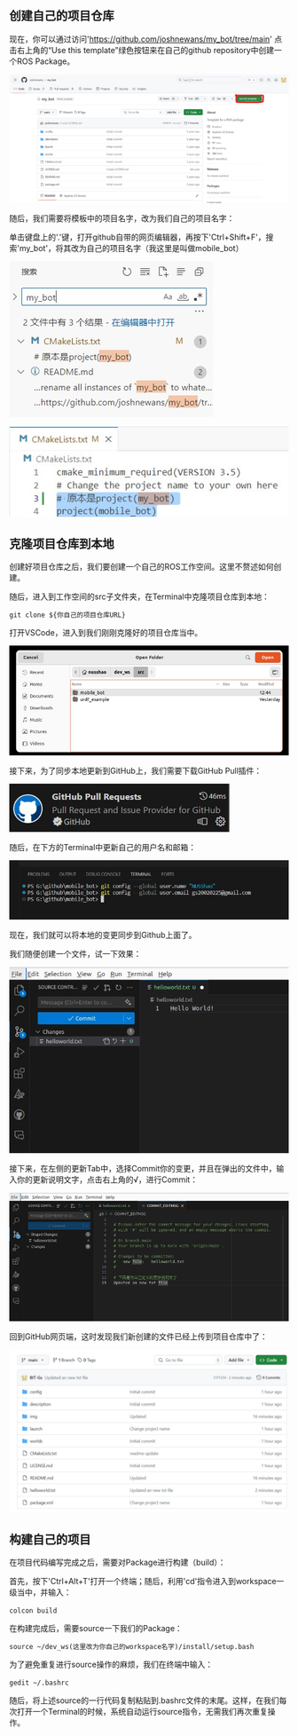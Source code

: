 ## 创建自己的项目仓库

现在，你可以通过访问'https://github.com/joshnewans/my_bot/tree/main'
点击右上角的“Use this template”绿色按钮来在自己的github repository中创建一个ROS Package。

![使用模板创建自己的Repository](img/UseTemplate.jpg)

随后，我们需要将模板中的项目名字，改为我们自己的项目名字：

单击键盘上的'.'键，打开github自带的网页编辑器，再按下'Ctrl+Shift+F'，搜索'my_bot'，将其改为自己的项目名字（我这里是叫做mobile_bot）

![更换项目名字1](img/ChangeProjectName.jpg)

![更换项目名字2](img/ChangeProjectName2.jpg)

## 克隆项目仓库到本地

创建好项目仓库之后，我们要创建一个自己的ROS工作空间。这里不赘述如何创建。

随后，进入到工作空间的src子文件夹，在Terminal中克隆项目仓库到本地：

`git clone ${你自己的项目仓库URL}`

打开VSCode，进入到我们刚刚克隆好的项目仓库当中。

![打开文件夹](img/OpenFolder.jpg)

接下来，为了同步本地更新到GitHub上，我们需要下载GitHub Pull插件：

![插件](img/GithubPullExtension.jpg)

随后，在下方的Terminal中更新自己的用户名和邮箱：

![输入用户名和邮箱](img/SetUserInfo.jpg)

现在，我们就可以将本地的变更同步到Github上面了。

我们随便创建一个文件，试一下效果：

![创建新文件](img/NewTxtFile.jpg)

接下来，在左侧的更新Tab中，选择Commit你的变更，并且在弹出的文件中，输入你的更新说明文字，点击右上角的√，进行Commit：

![输入说明文字](img/NewTxtFile2.jpg)

回到GitHub网页端，这时发现我们新创建的文件已经上传到项目仓库中了：

![更新成功](img/NewTxtFile3.jpg)

## 构建自己的项目

在项目代码编写完成之后，需要对Package进行构建（build）：

首先，按下'Ctrl+Alt+T'打开一个终端；随后，利用'cd'指令进入到workspace一级当中，并输入：

`colcon build`

在构建完成后，需要source一下我们的Package：

`source ~/dev_ws(这里改为你自己的workspace名字)/install/setup.bash`

为了避免重复进行source操作的麻烦，我们在终端中输入：

`gedit ~/.bashrc`

随后，将上述source的一行代码复制粘贴到.bashrc文件的末尾。这样，在我们每次打开一个Terminal的时候，系统自动运行source指令，无需我们再次重复操作。